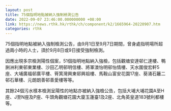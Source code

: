```yaml
---
layout: post
title: 75個指明地點被納入強制檢測公告
date: 2022-09-07 23:46:00.000000000 +08:00
link: https://news.rthk.hk/rthk/ch/component/k2/1665964-20220907.htm
categories: rthk
---
```


75個指明地點被納入強制檢測公告，由9月1日至9月7日期間，曾身處指明場所超過兩小時的人士，須於9月8日或9日接受強制檢測。

因應出現多宗檢測陽性個案，51個指明地點納入強檢，包括觀塘安達邨仁達樓、鴨脷洲利東邨東業樓、沙田乙明邨明信樓、將軍澳怡明邨怡情樓、天水圍俊宏軒5座、大埔廣福邨廣平樓、筲箕灣興東邨興祖樓、馬鞍山富安花園17座、葵涌石籬二邨石華樓、元朗朗善邨善愛樓等等。

其餘24個污水樣本檢測呈陽性的地點亦被納入強檢公告，包括大埔大埔花園A至H座、J至N座及P座、牛頭角觀塘花園大廈玉蓮臺1及2座、北角英皇道183號利都樓等。
